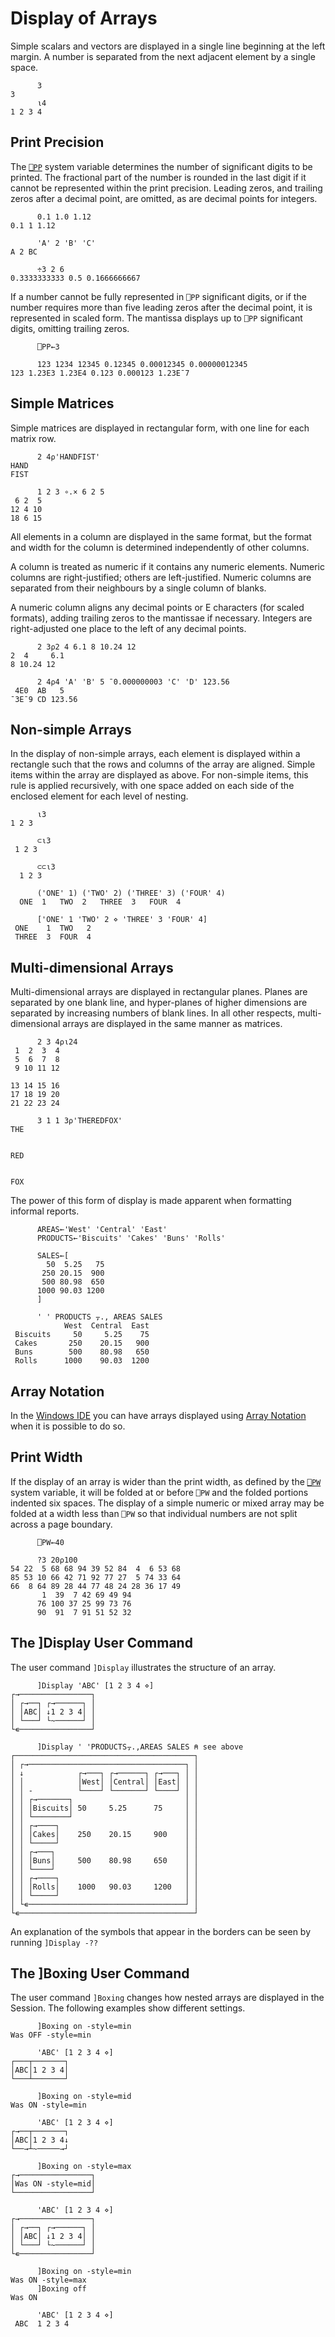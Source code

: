 <h1 class="heading"><span class="name">Display of Arrays</span></h1>

Simple scalars and vectors are displayed in a single line beginning at the left margin. A number is separated from the next adjacent element by a single space.

```apl
      3
3
      ⍳4
1 2 3 4
```

## Print Precision

The [`⎕PP`](../../../../language-reference-guide/system-functions/pp/) system variable determines the number of significant digits to be printed. The fractional part of the number is rounded in the last digit if it cannot be represented within the print precision. Leading zeros, and trailing zeros after a decimal point, are omitted, as are decimal points for integers.

```apl
      0.1 1.0 1.12
0.1 1 1.12

      'A' 2 'B' 'C'
A 2 BC

      ÷3 2 6
0.3333333333 0.5 0.1666666667
```

If a number cannot be fully represented in `⎕PP` significant digits, or if the number requires more than five leading zeros after the decimal point, it is represented in scaled form. The mantissa displays up to `⎕PP` significant digits, omitting trailing zeros.

```apl
      ⎕PP←3

      123 1234 12345 0.12345 0.00012345 0.00000012345
123 1.23E3 1.23E4 0.123 0.000123 1.23E¯7
```

## Simple Matrices

Simple matrices are displayed in rectangular form, with one line for each matrix row.

```apl
      2 4⍴'HANDFIST'
HAND
FIST

      1 2 3 ∘.× 6 2 5
 6 2  5
12 4 10
18 6 15
```

All elements in a column are displayed in the same format, but the format and width for the column is determined independently of other columns.

A column is treated as numeric if it contains any numeric elements.
Numeric columns are right-justified; others are left-justified.
Numeric columns are separated from their neighbours by a single column of blanks.

A numeric column aligns any decimal points or E characters (for scaled formats), adding trailing zeros to the mantissae if necessary. Integers are right-adjusted one place to the left of any decimal points.
```apl
      2 3⍴2 4 6.1 8 10.24 12
2  4     6.1
8 10.24 12

      2 4⍴4 'A' 'B' 5 ¯0.000000003 'C' 'D' 123.56
 4E0  AB   5
¯3E¯9 CD 123.56
```

## Non-simple Arrays

In the display of non-simple arrays, each element is displayed within a rectangle such that the rows and columns of the array are aligned.  Simple items within the array are displayed as above.  For non-simple items, this rule is applied recursively, with one space added on each side of the enclosed element for each level of nesting.

```apl
      ⍳3
1 2 3

      ⊂⍳3
 1 2 3

      ⊂⊂⍳3
  1 2 3

      ('ONE' 1) ('TWO' 2) ('THREE' 3) ('FOUR' 4)
  ONE  1   TWO  2   THREE  3   FOUR  4

      ['ONE' 1 'TWO' 2 ⋄ 'THREE' 3 'FOUR' 4]
 ONE    1  TWO   2
 THREE  3  FOUR  4
```

## Multi-dimensional Arrays

Multi-dimensional arrays are displayed in rectangular planes.  Planes are separated by one blank line, and hyper-planes of higher dimensions are separated by increasing numbers of blank lines.  In all other respects, multi-dimensional arrays are displayed in the same manner as matrices.

```apl
      2 3 4⍴⍳24
 1  2  3  4
 5  6  7  8
 9 10 11 12

13 14 15 16
17 18 19 20
21 22 23 24

      3 1 1 3⍴'THEREDFOX'
THE


RED


FOX
```

The power of this form of display is made apparent when formatting informal reports.

```apl
      AREAS←'West' 'Central' 'East'
      PRODUCTS←'Biscuits' 'Cakes' 'Buns' 'Rolls'

      SALES←[
        50  5.25   75
       250 20.15  900
       500 80.98  650
      1000 90.03 1200
      ]

      ' ' PRODUCTS ⍪., AREAS SALES
            West  Central  East
 Biscuits     50     5.25    75
 Cakes       250    20.15   900
 Buns        500    80.98   650
 Rolls      1000    90.03  1200
```

## Array Notation

In the [Windows IDE](../../../../windows-ui-guide) you can have arrays displayed using [Array Notation](array-notation.md) when it is possible to do so.


## Print Width

If the display of an array is wider than the print width, as defined by the [`⎕PW`](../../../../language-reference-guide/system-functions/pw/) system variable, it will be folded at or before `⎕PW` and the folded portions indented six spaces.  The display of a simple numeric or mixed array may be folded at a width less than `⎕PW` so that individual numbers are not split across a page boundary.

```apl
      ⎕PW←40
 
      ?3 20⍴100
54 22  5 68 68 94 39 52 84  4  6 53 68
85 53 10 66 42 71 92 77 27  5 74 33 64
66  8 64 89 28 44 77 48 24 28 36 17 49
       1  39  7 42 69 49 94
      76 100 37 25 99 73 76
      90  91  7 91 51 52 32
```

## The ]Display User Command

The user command `]Display` illustrates the structure of an array.

```apl
      ]Display 'ABC' [1 2 3 4 ⋄]
┌→────────────────┐
│ ┌→──┐ ┌→──────┐ │
│ │ABC│ ↓1 2 3 4│ │
│ └───┘ └~──────┘ │
└∊────────────────┘

```
```apl
      ]Display ' 'PRODUCTS⍪.,AREAS SALES ⍝ see above
┌────────────────────────────────────────┐
│ ┌→───────────────────────────────────┐ │
│ ↓            ┌→───┐ ┌→──────┐ ┌→───┐ │ │
│ │            │West│ │Central│ │East│ │ │
│ │ -          └────┘ └───────┘ └────┘ │ │
│ │ ┌→───────┐                         │ │
│ │ │Biscuits│ 50     5.25      75     │ │
│ │ └────────┘                         │ │
│ │ ┌→────┐                            │ │
│ │ │Cakes│    250    20.15     900    │ │
│ │ └─────┘                            │ │
│ │ ┌→───┐                             │ │
│ │ │Buns│     500    80.98     650    │ │
│ │ └────┘                             │ │
│ │ ┌→────┐                            │ │
│ │ │Rolls│    1000   90.03     1200   │ │
│ │ └─────┘                            │ │
│ └∊───────────────────────────────────┘ │
└∊───────────────────────────────────────┘

```

An explanation of the symbols that appear in the borders can be seen by running `]Display -??`

## The ]Boxing User Command

The user command `]Boxing` changes how nested arrays are displayed in the Session. The following examples show different settings.

```apl
      ]Boxing on -style=min
Was OFF -style=min

      'ABC' [1 2 3 4 ⋄]
┌───┬───────┐
│ABC│1 2 3 4│
└───┴───────┘

      ]Boxing on -style=mid
Was ON -style=min

      'ABC' [1 2 3 4 ⋄]
┌→──┬───────┐
│ABC│1 2 3 4↓
└──→┴~─────→┘

      ]Boxing on -style=max
┌→────────────────┐
│Was ON -style=mid│
└─────────────────┘

      'ABC' [1 2 3 4 ⋄]
┌→────────────────┐
│ ┌→──┐ ┌→──────┐ │
│ │ABC│ ↓1 2 3 4│ │
│ └───┘ └~──────┘ │
└∊────────────────┘

      ]Boxing on -style=min
Was ON -style=max
      ]Boxing off
Was ON

      'ABC' [1 2 3 4 ⋄]
 ABC  1 2 3 4
```


